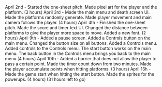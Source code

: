April 2nd - Started the one-sheet pitch. Made pixel art for the player and the platform. (3 hours)
April 3rd - Made the main menu and death screen UI. Made the platforms randomly generate. Made player movement and main camera follows the player. (4 hours)
April 4th - Finished the one-sheet pitch. Made the score and timer text UI. Changed the distance between platforms to give the player more space to move. Added a new font. (2 hours)
April 9th - Added a pause screen. Added a Controls button on the main menu. Changed the button size on all buttons. Added a Controls menu. Added controls to the Controls menu. The start button works on the main menu. The back button in the Controls menu brings you back to the main menu.(4 hours)
April 10th - Added a barrier that does not allow the player to pass a certain point. Made the timer count down from two minutes. Made the player accumulate points when hitting platforms. (3 hours)
April 16h - Made the game start when hitting the start button. Made the sprites for the powerups. (4 hours)
(31 hours left to go)
